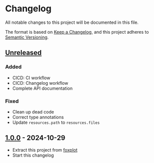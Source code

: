 # Changelog

All notable changes to this project will be documented in this file.

The format is based on [Keep a Changelog](https://keepachangelog.com/en/1.0.0/),
and this project adheres to [Semantic Versioning](https://semver.org/spec/v2.0.0.html).

## [Unreleased]

### Added

- CICD: CI workflow
- CICD: Changelog workflow
- Complete API documentation

### Fixed

- Clean up dead code
- Correct type annotations
- Update `resources.path` to `resources.files`

## [1.0.0] - 2024-10-29

- Extract this project from [foxplot](https://github.com/stephane-caron/foxplot)
- Start this changelog

[unreleased]: https://github.com/stephane-caron/foxplot/compare/v1.0.0...HEAD
[1.0.0]: https://github.com/stephane-caron/foxplot/releases/tag/v1.0.0
